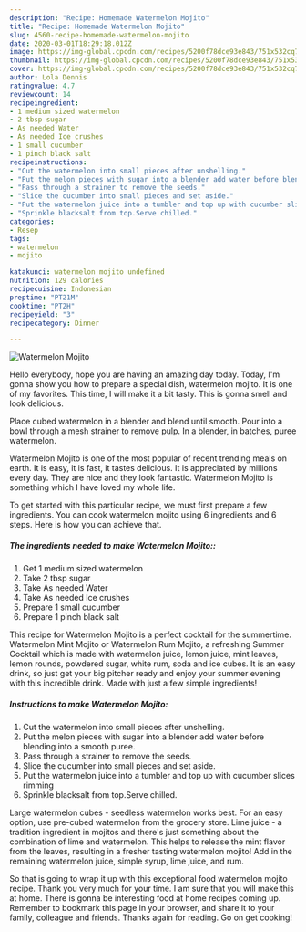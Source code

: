 ```yaml
---
description: "Recipe: Homemade Watermelon Mojito"
title: "Recipe: Homemade Watermelon Mojito"
slug: 4560-recipe-homemade-watermelon-mojito
date: 2020-03-01T18:29:18.012Z
image: https://img-global.cpcdn.com/recipes/5200f78dce93e843/751x532cq70/watermelon-mojito-recipe-main-photo.jpg
thumbnail: https://img-global.cpcdn.com/recipes/5200f78dce93e843/751x532cq70/watermelon-mojito-recipe-main-photo.jpg
cover: https://img-global.cpcdn.com/recipes/5200f78dce93e843/751x532cq70/watermelon-mojito-recipe-main-photo.jpg
author: Lola Dennis
ratingvalue: 4.7
reviewcount: 14
recipeingredient:
- 1 medium sized watermelon
- 2 tbsp sugar
- As needed Water
- As needed Ice crushes
- 1 small cucumber
- 1 pinch black salt
recipeinstructions:
- "Cut the watermelon into small pieces after unshelling."
- "Put the melon pieces with sugar into a blender add water before blending into a smooth puree."
- "Pass through a strainer to remove the seeds."
- "Slice the cucumber into small pieces and set aside."
- "Put the watermelon juice into a tumbler and top up with cucumber slices rimming"
- "Sprinkle blacksalt from top.Serve chilled."
categories:
- Resep
tags:
- watermelon
- mojito

katakunci: watermelon mojito undefined
nutrition: 129 calories
recipecuisine: Indonesian
preptime: "PT21M"
cooktime: "PT2H"
recipeyield: "3"
recipecategory: Dinner

---
```



![Watermelon Mojito](https://img-global.cpcdn.com/recipes/5200f78dce93e843/751x532cq70/watermelon-mojito-recipe-main-photo.jpg)

Hello everybody, hope you are having an amazing day today. Today, I'm gonna show you how to prepare a special dish, watermelon mojito. It is one of my favorites. This time, I will make it a bit tasty. This is gonna smell and look delicious.

Place cubed watermelon in a blender and blend until smooth. Pour into a bowl through a mesh strainer to remove pulp. In a blender, in batches, puree watermelon.

Watermelon Mojito is one of the most popular of recent trending meals on earth. It is easy, it is fast, it tastes delicious. It is appreciated by millions every day. They are nice and they look fantastic. Watermelon Mojito is something which I have loved my whole life.


To get started with this particular recipe, we must first prepare a few ingredients. You can cook watermelon mojito using 6 ingredients and 6 steps. Here is how you can achieve that.

##### The ingredients needed to make Watermelon Mojito::

1. Get 1 medium sized watermelon
1. Take 2 tbsp sugar
1. Take As needed Water
1. Take As needed Ice crushes
1. Prepare 1 small cucumber
1. Prepare 1 pinch black salt


This recipe for Watermelon Mojito is a perfect cocktail for the summertime. Watermelon Mint Mojito or Watermelon Rum Mojito, a refreshing Summer Cocktail which is made with watermelon juice, lemon juice, mint leaves, lemon rounds, powdered sugar, white rum, soda and ice cubes. It is an easy drink, so just get your big pitcher ready and enjoy your summer evening with this incredible drink. Made with just a few simple ingredients! 

##### Instructions to make Watermelon Mojito:

1. Cut the watermelon into small pieces after unshelling.
1. Put the melon pieces with sugar into a blender add water before blending into a smooth puree.
1. Pass through a strainer to remove the seeds.
1. Slice the cucumber into small pieces and set aside.
1. Put the watermelon juice into a tumbler and top up with cucumber slices rimming
1. Sprinkle blacksalt from top.Serve chilled.


Large watermelon cubes - seedless watermelon works best. For an easy option, use pre-cubed watermelon from the grocery store. Lime juice - a tradition ingredient in mojitos and there&#39;s just something about the combination of lime and watermelon. This helps to release the mint flavor from the leaves, resulting in a fresher tasting watermelon mojito! Add in the remaining watermelon juice, simple syrup, lime juice, and rum. 

So that is going to wrap it up with this exceptional food watermelon mojito recipe. Thank you very much for your time. I am sure that you will make this at home. There is gonna be interesting food at home recipes coming up. Remember to bookmark this page in your browser, and share it to your family, colleague and friends. Thanks again for reading. Go on get cooking!
